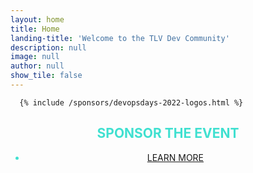 ```yaml
---
layout: home
title: Home
landing-title: 'Welcome to the TLV Dev Community'
description: null
image: null
author: null
show_tile: false
---
```




<div class="inner">

      {% include /sponsors/devopsdays-2022-logos.html %}







<h2 style="text-transform: uppercase; color: turquoise; text-align: center;">SPONSOR THE EVENT</h2>       
 <ul class="actions" style="text-transform: uppercase; color: turquoise; text-align: center;"><li><a href="/devopsdays#sponsor" class="button next">LEARN MORE</a></li></ul> 
</div>

